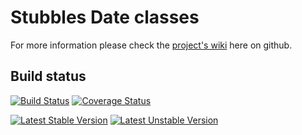 Stubbles Date classes
=====================

For more information please check the [project's wiki](https://github.com/stubbles/stubbles-date/wiki) here on github.


Build status
------------

[![Build Status](https://secure.travis-ci.org/stubbles/stubbles-date.png)](http://travis-ci.org/stubbles/stubbles-date) [![Coverage Status](https://coveralls.io/repos/github/stubbles/stubbles-date/badge.svg?branch=master)](https://coveralls.io/github/stubbles/stubbles-date?branch=master)

[![Latest Stable Version](https://poser.pugx.org/stubbles/date/version.png)](https://packagist.org/packages/stubbles/date) [![Latest Unstable Version](https://poser.pugx.org/stubbles/date/v/unstable.png)](//packagist.org/packages/stubbles/date)
